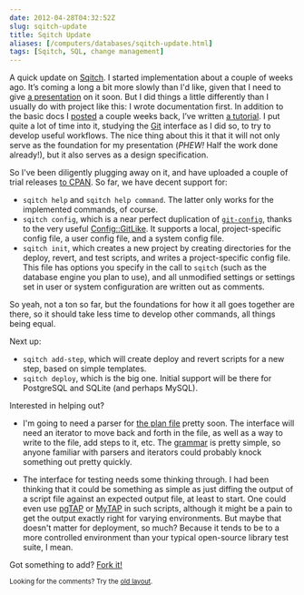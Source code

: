 ```yaml
--- 
date: 2012-04-28T04:32:52Z
slug: sqitch-update
title: Sqitch Update
aliases: [/computers/databases/sqitch-update.html]
tags: [Sqitch, SQL, change management]
---
```


<p>A quick update on <a href="https://github.com/theory/sqitch/">Sqitch</a>. I started implementation about a couple of weeks ago. It’s coming a long a bit more slowly than I'd like, given that I need to give <a href="https://www.pgcon.org/2012/schedule/events/479.en.html">a presentation</a> on it soon. But I did things a little differently than I usually do with project like this: I wrote documentation first. In addition to the basic docs I <a href="/computers/databases/sqitch-draft.html">posted</a> a couple weeks back, I’ve written <a href="https://github.com/theory/sqitch/blob/master/lib/sqitchtutorial.pod">a tutorial</a>. I put quite a lot of time into it, studying the <a href="http://git-scm.com/">Git</a> interface as I did so, to try to develop useful workflows. The nice thing about this it that it will not only serve as the foundation for my presentation (<em>PHEW!</em> Half the work done already!), but it also serves as a design specification.</p>

<p>So I've been diligently plugging away on it, and have uploaded a couple of trial releases <a href="http://search.cpan.org/dist/App-Sqitch/">to CPAN</a>. So far, we have decent support for:</p>

<ul>
<li><code>sqitch help</code> and <code>sqitch help command</code>. The latter only works for the implemented commands, of course.</li>
<li><code>sqitch config</code>, which is a near perfect duplication of <a href="http://www.gitmanual.org/git-config.html"><code>git-config</code></a>, thanks to the very useful <a href="https://metacpan.org/module/Config::GitLike/">Config::GitLike</a>. It supports a local, project-specific config file, a user config file, and a system config file.</li>
<li><code>sqitch init</code>, which creates a new project by creating directories for the deploy, revert, and test scripts, and writes a  project-specific config file. This file has options you specify in the call to <code>sqitch</code> (such as the database engine you plan to use), and all unmodified settings or settings set in user or system configuration are written out as comments.</li>
</ul>

<p>So yeah, not a ton so far, but the foundations for how it all goes together are there, so it should take less time to develop other commands, all things being equal.</p>

<p>Next up:</p>

<ul>
<li><code>sqitch add-step</code>, which will create deploy and revert scripts for a new step, based on simple templates.</li>
<li><code>sqitch deploy</code>, which is the big one. Initial support will be there for PostgreSQL and SQLite (and perhaps MySQL).</li>
</ul>

<p>Interested in helping out?</p>

<ul>
<li><p>I'm going to need a parser for <a href="https://github.com/theory/sqitch/blob/master/lib/sqitch.pod#plan-file">the plan file</a> pretty soon. The interface will need an iterator to move back and forth in the file, as well as a way to write to the file, add steps to it, etc. The <a href="https://github.com/theory/sqitch/blob/master/lib/sqitch.pod#grammar">grammar</a> is pretty simple, so anyone familiar with parsers and iterators could probably knock something out pretty quickly.</p></li>
<li><p>The interface for testing needs some thinking through. I had been thinking that it could be something as simple as just diffing the output of a script file against an expected output file, at least to start. One could even use <a href="http://pgtap.org/">pgTAP</a> or <a href="http://theory.github.com/mytap/">MyTAP</a> in such scripts, although it might be a pain to get the output exactly right for varying environments. But maybe that doesn't matter for deployment, so much? Because it tends to be to a more controlled environment than your typical open-source library test suite, I mean.</p></li>
</ul>

<p>Got something to add? <a href="https://github.com/theory/sqitch">Fork it!</a></p>

<p class="past"><small>Looking for the comments? Try the <a rel="nofollow" href="//past.justatheory.com/computers/databases/sqitch-update.html">old layout</a>.</small></p>


